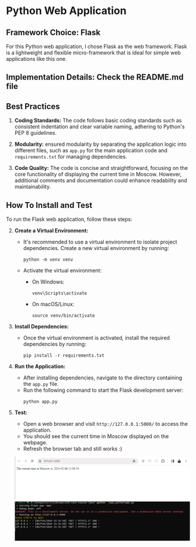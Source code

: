# Python Web Application

## Framework Choice: Flask

For this Python web application, I chose Flask as the web framework. Flask is a lightweight and flexible micro-framework that is ideal for simple web applications like this one.

## Implementation Details: Check the README.md file

## Best Practices

1. **Coding Standards:** The code follows basic coding standards such as consistent indentation and clear variable naming, adhering to Python's PEP 8 guidelines.

2. **Modularity:** ensured modularity by separating the application logic into different files, such as `app.py` for the main application code and `requirements.txt` for managing dependencies.

3. **Code Quality:** The code is concise and straightforward, focusing on the core functionality of displaying the current time in Moscow. However, additional comments and documentation could enhance readability and maintainability.

## How To Install and Test

To run the Flask web application, follow these steps:

2. **Create a Virtual Environment:**

   - It's recommended to use a virtual environment to isolate project dependencies. Create a new virtual environment by running:

     ```
     python -m venv venv
     ```

   - Activate the virtual environment:

     - On Windows:

       ```
       venv\Scripts\activate
       ```

     - On macOS/Linux:

       ```
       source venv/bin/activate
       ```

3. **Install Dependencies:**

   - Once the virtual environment is activated, install the required dependencies by running:
     ```
     pip install -r requirements.txt
     ```

4. **Run the Application:**

   - After installing dependencies, navigate to the directory containing the `app.py` file.
   - Run the following command to start the Flask development server:
     ```
     python app.py
     ```

5. **Test:**

   - Open a web browser and visit `http://127.0.0.1:5000/` to access the application.
   - You should see the current time in Moscow displayed on the webpage.
   - Refresh the browser tab and still works :)

   !["Website screen"](./screenshots/test.png)
   !["Website screen"](./screenshots/terminal.png)
